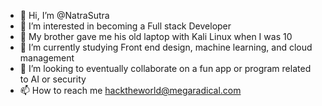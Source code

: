 - 👋 Hi, I’m @NatraSutra
- 👀 I’m interested in becoming a Full stack Developer
- 🐉 My brother gave me his old laptop with Kali Linux when I was 10
- 🌱 I’m currently studying Front end design, machine learning, and cloud management
- 💞️ I’m looking to eventually collaborate on a fun app or program related to AI or security
- 📫 How to reach me hacktheworld@megaradical.com

<!---
NatraSutra/NatraSutra is a ✨ special ✨ repository because its `README.md` (this file) appears on your GitHub profile.
You can click the Preview link to take a look at your changes.
--->
